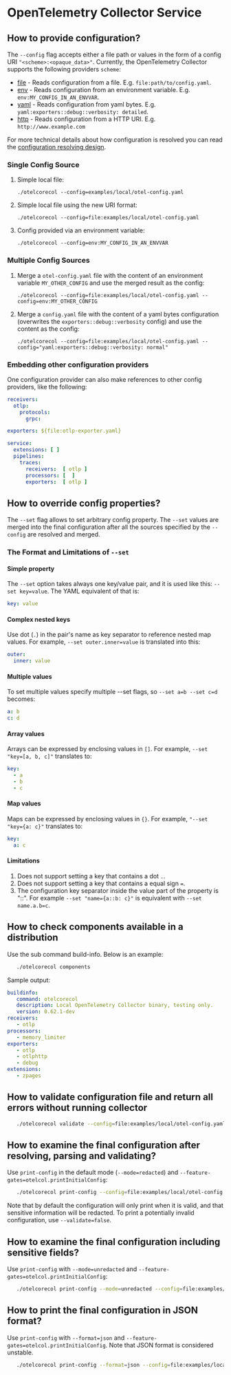 # OpenTelemetry Collector Service

## How to provide configuration?

The `--config` flag accepts either a file path or values in the form of a config URI `"<scheme>:<opaque_data>"`.
Currently, the OpenTelemetry Collector supports the following providers `scheme`:
- [file](../confmap/provider/fileprovider/provider.go) - Reads configuration from a file. E.g. `file:path/to/config.yaml`.
- [env](../confmap/provider/envprovider/provider.go) - Reads configuration from an environment variable. E.g. `env:MY_CONFIG_IN_AN_ENVVAR`.
- [yaml](../confmap/provider/yamlprovider/provider.go) - Reads configuration from yaml bytes. E.g. `yaml:exporters::debug::verbosity: detailed`.
- [http](../confmap/provider/httpprovider/provider.go) - Reads configuration from a HTTP URI. E.g. `http://www.example.com`

For more technical details about how configuration is resolved you can read the [configuration resolving design](../confmap/README.md#configuration-resolving).

### Single Config Source

1. Simple local file:

    `./otelcorecol --config=examples/local/otel-config.yaml`

2. Simple local file using the new URI format:

    `./otelcorecol --config=file:examples/local/otel-config.yaml`

3. Config provided via an environment variable:

    `./otelcorecol --config=env:MY_CONFIG_IN_AN_ENVVAR`


### Multiple Config Sources

1. Merge a `otel-config.yaml` file with the content of an environment variable `MY_OTHER_CONFIG` and use the merged result as the config:
     
    `./otelcorecol --config=file:examples/local/otel-config.yaml --config=env:MY_OTHER_CONFIG`

2. Merge a `config.yaml` file with the content of a yaml bytes configuration (overwrites the `exporters::debug::verbosity` config) and use the content as the config:

    `./otelcorecol --config=file:examples/local/otel-config.yaml --config="yaml:exporters::debug::verbosity: normal"`

### Embedding other configuration providers

One configuration provider can also make references to other config providers, like the following:

```yaml
receivers:
  otlp:
    protocols:
      grpc:

exporters: ${file:otlp-exporter.yaml}

service:
  extensions: [ ]
  pipelines:
    traces:
      receivers:  [ otlp ]
      processors: [  ]
      exporters:  [ otlp ]
```

## How to override config properties?

The `--set` flag allows to set arbitrary config property. The `--set` values are merged into the final configuration
after all the sources specified by the `--config` are resolved and merged.

### The Format and Limitations of `--set`

#### Simple property

The `--set` option takes always one key/value pair, and it is used like this: `--set key=value`. The YAML equivalent of that is:

```yaml
key: value
```

#### Complex nested keys

Use dot (`.`) in the pair's name as key separator to reference nested map values. For example, `--set outer.inner=value` is translated into this:

```yaml
outer:
  inner: value
```

#### Multiple values

To set multiple values specify multiple --set flags, so `--set a=b --set c=d` becomes:

```yaml
a: b
c: d
```


#### Array values

Arrays can be expressed by enclosing values in `[]`. For example, `--set "key=[a, b, c]"` translates to:

```yaml
key:
  - a
  - b
  - c
```

#### Map values

Maps can be expressed by enclosing values in `{}`. For example, `"--set "key={a: c}"` translates to:

```yaml
key:
  a: c
```

#### Limitations

1. Does not support setting a key that contains a dot `.`.
2. Does not support setting a key that contains a equal sign `=`.
3. The configuration key separator inside the value part of the property is "::". For example `--set "name={a::b: c}"` is equivalent with `--set name.a.b=c`.

## How to check components available in a distribution

Use the sub command build-info. Below is an example:

```bash
   ./otelcorecol components
```
Sample output:

```yaml
buildinfo:
   command: otelcorecol
   description: Local OpenTelemetry Collector binary, testing only.
   version: 0.62.1-dev
receivers:
   - otlp
processors:
   - memory_limiter
exporters:
   - otlp
   - otlphttp
   - debug
extensions:
   - zpages
```

## How to validate configuration file and return all errors without running collector

```bash
   ./otelcorecol validate --config=file:examples/local/otel-config.yaml
```

## How to examine the final configuration after resolving, parsing and validating?

Use `print-config` in the default mode (`--mode=redacted`) and `--feature-gates=otelcol.printInitialConfig`:

```bash
   ./otelcorecol print-config --config=file:examples/local/otel-config.yaml
```

Note that by default the configuration will only print when it is
valid, and that sensitive information will be redacted.  To print a
potentially invalid configuration, use `--validate=false`.

## How to examine the final configuration including sensitive fields?

Use `print-config` with `--mode=unredacted` and `--feature-gates=otelcol.printInitialConfig`:

```bash
   ./otelcorecol print-config --mode=unredacted --config=file:examples/local/otel-config.yaml
```

## How to print the final configuration in JSON format?

Use `print-config` with `--format=json` and
`--feature-gates=otelcol.printInitialConfig`. Note that JSON format is
considered unstable.

```bash
   ./otelcorecol print-config --format=json --config=file:examples/local/otel-config.yaml
```

